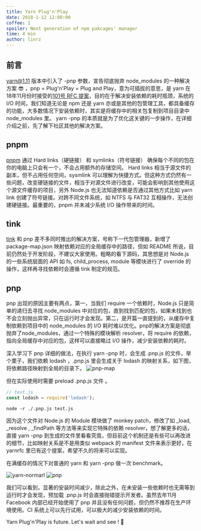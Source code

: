 ```yaml
---
title: Yarn Plug'n'Play
date: 2018-1-12 12:00:00
coffee: 1
spoiler: Next generation of npm pakcages' manager
time: 4 min
author: linrz
---
```


## 前言
yarn@1.11 版本中引入了 -pnp 参数，宣告彻底抛弃 node_modules 的一种解决方案 :sunglasses: ，pnp = Plug'n'Play = Plug and Play，意为可插拔的意思，是 yarn 在18年11月份时接受的[101号 RFC 提案](https://github.com/yarnpkg/rfcs/pull/101)，目的在于解决安装依赖的耗时瓶颈，系统的 I/O 时间，我们知道无论是 npm 还是 yarn 亦或是其他的包管理工具，都具备缓存的功能，大多数情况下安装依赖时，其实是将缓存中的相关包复制到项目目录中 node_modules 里。 yarn -pnp 的本质就是为了优化这关键的一步操作，在详细介绍之前，先了解下社区其他的解决方案。

## pnpm
[pnpm](https://pnpm.js.org/) 通过 Hard links（硬链接） 和 symlinks（符号链接） 确保每个不同的包在你的电脑上只会有一个，不会占用额外的存储空间。 Hard links 相当于源文件的副本，但不占用任何空间，sysmlink 可以理解为快捷方式。但这种方式仍然有一些问题，改变硬链接的文件，相当于对源文件进行改变，可能会影响到其他使用这个源文件缓存的项目，另外 Node.js 也无法知道依赖是否通过其他方式比如 yarn link 创建了符号链接。对跨不同文件系统，如 NTFS 与 FAT32 互相操作，无法创建硬链接。最重要的，pnpm 并未减少系统 I/O 操作带来的时间。

## tink
[tink](https://github.com/npm/tink) 和 pnp 差不多同时推出的解决方案，号称下一代包管理器，新增了 package-map.json 映射依赖对应的全局缓存中的路径，但如 README 所说，目前仍然处于开发阶段，不建议大家使用。粗略的看下源码，其思想是对 Node.js 的一些系统层面的 API 如 fs, child_process, module 等模块进行了 override 的操作，这样再寻找依赖时会遵循 tink 制定的规范。

## pnp
pnp 出现的原因主要有两点，第一，当我们 require 一个依赖时，Node.js 只是简单的递归去寻找 node_modules 中对应的包，直到找到匹配的包，如果未找到也不会立刻抛出异常，只在运行时才会发现。第二，是开篇一直提到的，从缓存中复制依赖到项目中的 node_modules 的 I/O 耗时难以优化。pnp的解决方案是彻底抛弃了node_modules，通过一个特殊的模块解析 resolver，将 require 的依赖，指向全局缓存中对应的包，这样可以直接略过 I/O 操作，减少安装依赖的耗时。

深入学习下 pnp 详细的做法，在执行 yarn -pnp 时，会生成 .pnp.js 的文件，举个栗子，我们依赖 lodash ，.pnp.js 里会生成关于 lodash 的映射关系，如下图，将依赖路径映射到全局的目录下。
![pnp-map](http://pmwi2c40m.bkt.clouddn.com/pnp-map.png)

但在实际使用时需要 preload .pnp.js 文件 。
```javascript
// test.js
const lodash = require('lodash');
```

```shell
node -r ./.pnp.js test.js
```
因为这个文件对 Node.js 的 Module 模块做了 monkey patch，修改了如 _load, _resolve , _findPath 等方法等来实现它特殊的依赖 resolver，想了解更多的话，直接 yarn -pnp 到生成的文件里看看究竟，但目前这个机制还是有些可以再改进的细节，比如映射关系是不是用类似 webpack 的 manifest 文件来表示更好，在 yarnrfc 里已有这个提案，希望不久的将来可以实现。

在满缓存的情况下对普通的 yarn 和 yarn -pnp 做一次 benchmark。

![yarn-normarl](http://pmwi2c40m.bkt.clouddn.com/yarn-normal.png)
![pnp](http://pmwi2c40m.bkt.clouddn.com/yarn-pnp.png)

我们可以看到，显著的安装时间减少，除此之外，在未安装一些依赖时也无需等到运行时才会发现，预加载 .pnp.js 时会直接抛错提示开发者。虽然去年11月 Facebook 内部已经开始使用了 pnp 并且没有任何问题，但仍然不推荐在生产环境使用。CI 系统上可以先行试用，可以极大的减少安装依赖的时间。

Yarn Plug'n'Play is future. Let's wait and see ! :beer:
